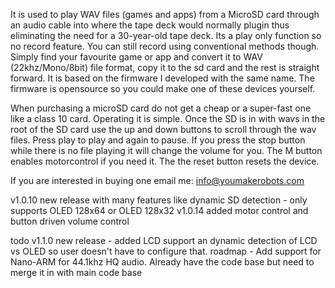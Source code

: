 It is used to play WAV files (games and apps) from a MicroSD card through an audio cable into where the tape deck would normally plugin thus eliminating the need for a 30-year-old tape deck. Its a play only function so no record feature. You can still record using conventional methods though. Simply find your favourite game or app and convert it to WAV (22khz/Mono/8bit)  file format, copy it to the sd card and the rest is straight forward. It is based on the firmware I developed with the same name. The firmware is opensource so you could make one of these devices yourself. 

When purchasing a microSD card do not get a cheap or a super-fast one like a class 10 card.  Operating it is simple. Once the SD is in with wavs in the root of the SD card use the up and down buttons to scroll through the wav files. Press play to play and again to pause. If you press the stop button while there is no file playing it will change the volume for you. The M button enables motorcontrol if you need it. The the reset button resets the device. 

If you are interested in buying one email me: info@youmakerobots.com

v1.0.10 new release with many features like dynamic SD detection - only supports OLED 128x64 or OLED 128x32
v1.0.14 added motor control and button driven volume control

todo
v1.1.0 new release - added LCD support an dynamic detection of LCD vs OLED so user doesn't have to configure that.
roadmap - Add support for Nano-ARM for 44.1khz HQ audio. Already have the code base but need to merge it in with main code base

